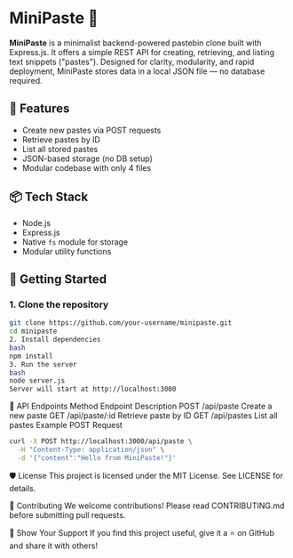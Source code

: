 # MiniPaste 📝

**MiniPaste** is a minimalist backend-powered pastebin clone built with Express.js. It offers a simple REST API for creating, retrieving, and listing text snippets ("pastes"). Designed for clarity, modularity, and rapid deployment, MiniPaste stores data in a local JSON file — no database required.

## 🔧 Features

- Create new pastes via POST requests
- Retrieve pastes by ID
- List all stored pastes
- JSON-based storage (no DB setup)
- Modular codebase with only 4 files

## 📦 Tech Stack

- Node.js
- Express.js
- Native `fs` module for storage
- Modular utility functions

## 🚀 Getting Started

### 1. Clone the repository

```bash
git clone https://github.com/your-username/minipaste.git
cd minipaste
2. Install dependencies
bash
npm install
3. Run the server
bash
node server.js
Server will start at http://localhost:3000
```
🧪 API Endpoints
Method	Endpoint	Description
POST	/api/paste	Create a new paste
GET	/api/paste/:id	Retrieve paste by ID
GET	/api/pastes	List all pastes
Example POST Request
```bash
curl -X POST http://localhost:3000/api/paste \
  -H "Content-Type: application/json" \
  -d '{"content":"Hello from MiniPaste!"}'
```

🛡 License
This project is licensed under the MIT License. See LICENSE for details.

🤝 Contributing
We welcome contributions! Please read CONTRIBUTING.md before submitting pull requests.

🌟 Show Your Support
If you find this project useful, give it a ⭐ on GitHub and share it with others!
